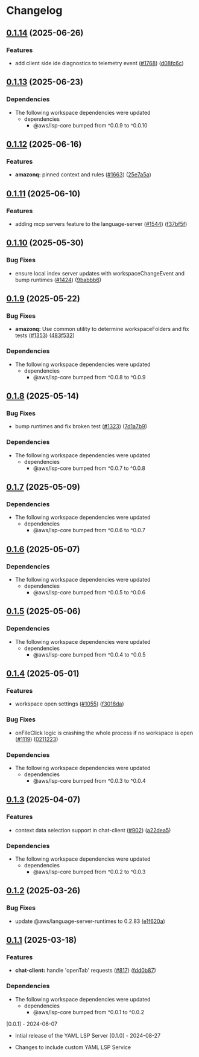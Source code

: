 # Changelog

## [0.1.14](https://github.com/aws/language-servers/compare/lsp-yaml/v0.1.13...lsp-yaml/v0.1.14) (2025-06-26)


### Features

* add client side ide diagnostics to telemetry event ([#1768](https://github.com/aws/language-servers/issues/1768)) ([d08fc6c](https://github.com/aws/language-servers/commit/d08fc6cccb9238cef9c2ba485e116c0516839537))

## [0.1.13](https://github.com/aws/language-servers/compare/lsp-yaml/v0.1.12...lsp-yaml/v0.1.13) (2025-06-23)


### Dependencies

* The following workspace dependencies were updated
  * dependencies
    * @aws/lsp-core bumped from ^0.0.9 to ^0.0.10

## [0.1.12](https://github.com/aws/language-servers/compare/lsp-yaml/v0.1.11...lsp-yaml/v0.1.12) (2025-06-16)


### Features

* **amazonq:** pinned context and rules ([#1663](https://github.com/aws/language-servers/issues/1663)) ([25e7a5a](https://github.com/aws/language-servers/commit/25e7a5ab8b6630525a4fd6acc0524f67f00af817))

## [0.1.11](https://github.com/aws/language-servers/compare/lsp-yaml/v0.1.10...lsp-yaml/v0.1.11) (2025-06-10)


### Features

* adding mcp servers feature to the language-server ([#1544](https://github.com/aws/language-servers/issues/1544)) ([f37bf5f](https://github.com/aws/language-servers/commit/f37bf5f91921d7611c124de6d54dd6ec653038c6))

## [0.1.10](https://github.com/aws/language-servers/compare/lsp-yaml/v0.1.9...lsp-yaml/v0.1.10) (2025-05-30)


### Bug Fixes

* ensure local index server updates with workspaceChangeEvent and bump runtimes ([#1424](https://github.com/aws/language-servers/issues/1424)) ([9babbb6](https://github.com/aws/language-servers/commit/9babbb643daa2893454dbc977d3802822b2c0aa6))

## [0.1.9](https://github.com/aws/language-servers/compare/lsp-yaml/v0.1.8...lsp-yaml/v0.1.9) (2025-05-22)


### Bug Fixes

* **amazonq:** Use common utility to determine workspaceFolders and fix tests ([#1353](https://github.com/aws/language-servers/issues/1353)) ([483f532](https://github.com/aws/language-servers/commit/483f532b940d3ff2e914c0824f7501c3fe6a6235))


### Dependencies

* The following workspace dependencies were updated
  * dependencies
    * @aws/lsp-core bumped from ^0.0.8 to ^0.0.9

## [0.1.8](https://github.com/aws/language-servers/compare/lsp-yaml/v0.1.7...lsp-yaml/v0.1.8) (2025-05-14)


### Bug Fixes

* bump runtimes and fix broken test ([#1323](https://github.com/aws/language-servers/issues/1323)) ([7d1a7b9](https://github.com/aws/language-servers/commit/7d1a7b9700ee2cc154dfe357ebbb62597d3f1582))


### Dependencies

* The following workspace dependencies were updated
  * dependencies
    * @aws/lsp-core bumped from ^0.0.7 to ^0.0.8

## [0.1.7](https://github.com/aws/language-servers/compare/lsp-yaml/v0.1.6...lsp-yaml/v0.1.7) (2025-05-09)


### Dependencies

* The following workspace dependencies were updated
  * dependencies
    * @aws/lsp-core bumped from ^0.0.6 to ^0.0.7

## [0.1.6](https://github.com/aws/language-servers/compare/lsp-yaml/v0.1.5...lsp-yaml/v0.1.6) (2025-05-07)


### Dependencies

* The following workspace dependencies were updated
  * dependencies
    * @aws/lsp-core bumped from ^0.0.5 to ^0.0.6

## [0.1.5](https://github.com/aws/language-servers/compare/lsp-yaml/v0.1.4...lsp-yaml/v0.1.5) (2025-05-06)


### Dependencies

* The following workspace dependencies were updated
  * dependencies
    * @aws/lsp-core bumped from ^0.0.4 to ^0.0.5

## [0.1.4](https://github.com/aws/language-servers/compare/lsp-yaml/v0.1.3...lsp-yaml/v0.1.4) (2025-05-01)


### Features

* workspace open settings ([#1055](https://github.com/aws/language-servers/issues/1055)) ([f3018da](https://github.com/aws/language-servers/commit/f3018da706663b0f64bc5b4becc2fd600d5ff5b6))


### Bug Fixes

* onFileClick logic is crashing the whole process if no workspace is open ([#1119](https://github.com/aws/language-servers/issues/1119)) ([0211223](https://github.com/aws/language-servers/commit/0211223a93dd3ddcb5b7b06882e2a10eb09fa01c))


### Dependencies

* The following workspace dependencies were updated
  * dependencies
    * @aws/lsp-core bumped from ^0.0.3 to ^0.0.4

## [0.1.3](https://github.com/aws/language-servers/compare/lsp-yaml/v0.1.2...lsp-yaml/v0.1.3) (2025-04-07)


### Features

* context data selection support in chat-client ([#902](https://github.com/aws/language-servers/issues/902)) ([a22dea5](https://github.com/aws/language-servers/commit/a22dea51c0039f198a403e88f774ad7769b15d29))


### Dependencies

* The following workspace dependencies were updated
  * dependencies
    * @aws/lsp-core bumped from ^0.0.2 to ^0.0.3

## [0.1.2](https://github.com/aws/language-servers/compare/lsp-yaml/v0.1.1...lsp-yaml/v0.1.2) (2025-03-26)


### Bug Fixes

* update @aws/language-server-runtimes to 0.2.83 ([e1f620a](https://github.com/aws/language-servers/commit/e1f620ac2b59b4f61daff842a9f29ded1b8fa04e))

## [0.1.1](https://github.com/aws/language-servers/compare/lsp-yaml/v0.1.0...lsp-yaml/v0.1.1) (2025-03-18)


### Features

* **chat-client:** handle 'openTab' requests ([#817](https://github.com/aws/language-servers/issues/817)) ([fdd0b87](https://github.com/aws/language-servers/commit/fdd0b87ad2d2c9a540d2594bb9243cad01b5887a))


### Dependencies

* The following workspace dependencies were updated
  * dependencies
    * @aws/lsp-core bumped from ^0.0.1 to ^0.0.2

[0.0.1] - 2024-06-07

- Intial release of the YAML LSP Server
[0.1.0] - 2024-08-27

- Changes to include custom YAML LSP Service
